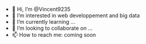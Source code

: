 - 👋 Hi, I’m @Vincent9235
- 👀 I’m interested in web developpement and big data
- 🌱 I’m currently learning ...
- 💞️ I’m looking to collaborate on ...
- 📫 How to reach me: coming soon

<!---
Vincent9235/Vincent9235 is a ✨ special ✨ repository because its `README.md` (this file) appears on your GitHub profile.
You can click the Preview link to take a look at your changes.
--->
